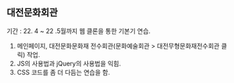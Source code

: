 ## 대전문화회관
기간 : 22. 4 ~ 22 .5월까지 웹 클론을 통한 기본기 연습.

1. 메인페이지, 대전문화문화재 전수회관(문화예술회관 > 대전무형문화재전수회관 클릭) 작업.
2. JS의 사용법과 jQuery의 사용법을 익힘.
3. CSS 코드를 좀 더 다듬는 연습을 함.
